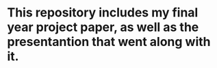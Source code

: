 # This repository includes my final year project paper, as well as the presentantion that went along with it.
